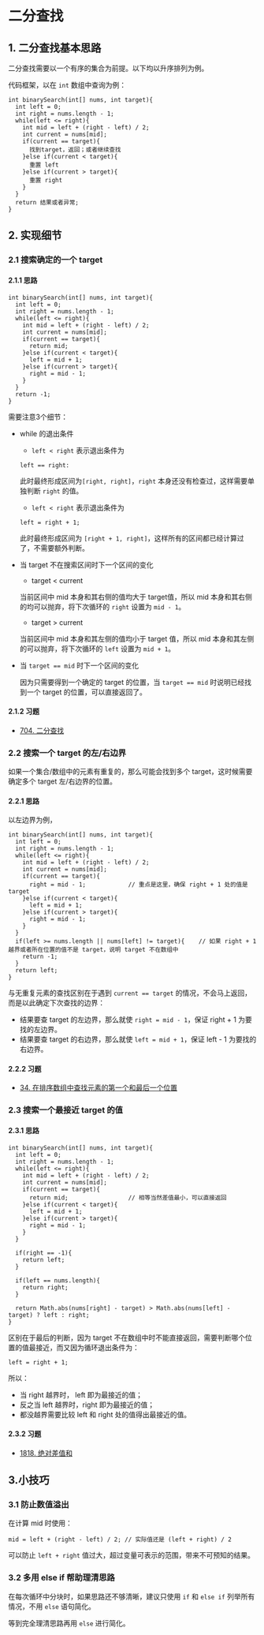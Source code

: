 # 二分查找
## 1. 二分查找基本思路
二分查找需要以一个有序的集合为前提。以下均以升序排列为例。

代码框架，以在 `int` 数组中查询为例：
```
int binarySearch(int[] nums, int target){
  int left = 0;
  int right = nums.length - 1;
  while(left <= right){
    int mid = left + (right - left) / 2;
    int current = nums[mid];
    if(current == target){
      找到target，返回；或者继续查找
    }else if(current < target){
      重置 left
    }else if(current > target){
      重置 right
    }
  }
  return 结果或者异常;
}
```

## 2. 实现细节
### 2.1 搜索确定的一个 target
#### 2.1.1 思路
```
int binarySearch(int[] nums, int target){
  int left = 0;
  int right = nums.length - 1;
  while(left <= right){
    int mid = left + (right - left) / 2;
    int current = nums[mid];
    if(current == target){
      return mid;
    }else if(current < target){
      left = mid + 1;
    }else if(current > target){
      right = mid - 1;
    }
  }
  return -1;
}
```

需要注意3个细节：
* while 的退出条件
  * `left < right` 表示退出条件为 
  ```
  left == right:
  ```

  此时最终形成区间为`[right, right]`，`right` 本身还没有检查过，这样需要单独判断 `right` 的值。
  * `left < right` 表示退出条件为
  ```
  left = right + 1;
  ```
  
  此时最终形成区间为 `[right + 1, right]`，这样所有的区间都已经计算过了，不需要额外判断。

* 当 target 不在搜索区间时下一个区间的变化
  * target < current

  当前区间中 mid 本身和其右侧的值均大于 target值，所以 mid 本身和其右侧的均可以抛弃，将下次循环的 `right` 设置为 `mid - 1`。
  * target > current

  当前区间中 mid 本身和其左侧的值均小于 target 值，所以 mid 本身和其左侧的可以抛弃，将下次循环的 `left` 设置为 `mid + 1`。
* 当 `target == mid` 时下一个区间的变化

  因为只需要得到一个确定的 target 的位置，当 `target == mid` 时说明已经找到一个 target 的位置，可以直接返回了。

#### 2.1.2 习题
* [704. 二分查找](https://leetcode-cn.com/problems/binary-search/)

### 2.2 搜索一个 target 的左/右边界
如果一个集合/数组中的元素有重复的，那么可能会找到多个 target，这时候需要确定多个 target 左/右边界的位置。

#### 2.2.1 思路
以左边界为例，
```
int binarySearch(int[] nums, int target){
  int left = 0;
  int right = nums.length - 1;
  while(left <= right){
    int mid = left + (right - left) / 2;
    int current = nums[mid];
    if(current == target){
      right = mid - 1;            // 重点是这里，确保 right + 1 处的值是 target
    }else if(current < target){
      left = mid + 1;
    }else if(current > target){
      right = mid - 1;
    }
  }
  if(left >= nums.length || nums[left] != target){    // 如果 right + 1 越界或者所在位置的值不是 target，说明 target 不在数组中
    return -1;
  }
  return left;
}
```

与无重复元素的查找区别在于遇到 `current == target` 的情况，不会马上返回，而是以此确定下次查找的边界：
* 结果要查 target 的左边界，那么就使 `right = mid - 1`，保证 right + 1 为要找的左边界。
* 结果要查 target 的右边界，那么就使 `left = mid + 1`，保证 left - 1 为要找的右边界。

#### 2.2.2 习题
* [34. 在排序数组中查找元素的第一个和最后一个位置](https://leetcode-cn.com/problems/find-first-and-last-position-of-element-in-sorted-array/)

### 2.3 搜索一个最接近 target 的值
#### 2.3.1 思路
```
int binarySearch(int[] nums, int target){
  int left = 0;
  int right = nums.length - 1;
  while(left <= right){
    int mid = left + (right - left) / 2;
    int current = nums[mid];
    if(current == target){
      return mid;                 // 相等当然差值最小，可以直接返回
    }else if(current < target){
      left = mid + 1;
    }else if(current > target){
      right = mid - 1;
    }
  }
  
  if(right == -1){
    return left;
  }
  
  if(left == nums.length){
    return right;
  }
  
  return Math.abs(nums[right] - target) > Math.abs(nums[left] - target) ? left : right;
}
```

区别在于最后的判断，因为 target 不在数组中时不能直接返回，需要判断哪个位置的值最接近，而又因为循环退出条件为：
```
left = right + 1;
```

所以：
* 当 right 越界时， left 即为最接近的值；
* 反之当 left 越界时，right 即为最接近的值；
* 都没越界需要比较 left 和 right 处的值得出最接近的值。

#### 2.3.2 习题
* [1818. 绝对差值和](https://leetcode-cn.com/problems/minimum-absolute-sum-difference/)

## 3.小技巧
### 3.1 防止数值溢出
  在计算 mid 时使用：
```
mid = left + (right - left) / 2; // 实际值还是 (left + right) / 2
```

  可以防止 `left + right` 值过大，超过变量可表示的范围，带来不可预知的结果。

### 3.2 多用 else if 帮助理清思路
  在每次循环中分块时，如果思路还不够清晰，建议只使用 `if` 和 `else if` 列举所有情况，不用 `else` 语句简化。
  
  等到完全理清思路再用 `else` 进行简化。
